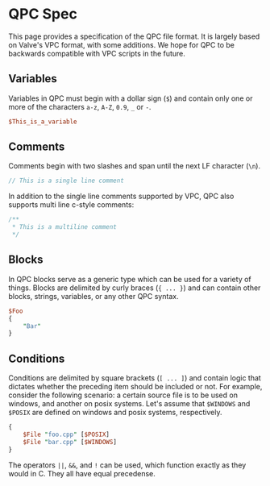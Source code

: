 # QPC Spec

This page provides a specification of the QPC file format. It is largely based on
Valve's VPC format, with some additions. We hope for QPC to be backwards compatible
with VPC scripts in the future.

## Variables

Variables in QPC must begin with a dollar sign (`$`) and contain only one or more of
the characters `a-z`, `A-Z`, `0.9`, `_` or `-`.

```perl
$This_is_a_variable
```

## Comments

Comments begin with two slashes and span until the next LF character (`\n`).

```c
// This is a single line comment
```

In addition to the single line comments supported by VPC, QPC also supports multi line
c-style comments:

```c
/**
 * This is a multiline comment
 */
```

## Blocks

In QPC blocks serve as a generic type which can be used for a variety of things.
Blocks are delimited by curly braces (`{ ... }`) and can contain other blocks, strings,
variables, or any other QPC syntax.

```perl
$Foo
{
    "Bar"
}
```

## Conditions

Conditions are delimited by square brackets (`[ ... ]`) and contain logic that dictates
whether the preceding item should be included or not. For example, consider the following
scenario: a certain source file is to be used on windows, and another on posix systems. Let's
assume that `$WINDOWS` and `$POSIX` are defined on windows and posix systems, respectively.

```perl
{
    $File "foo.cpp" [$POSIX]
    $File "bar.cpp" [$WINDOWS]
}
```

The operators `||`, `&&`, and `!` can be used, which function exactly as they would in C.
They all have equal precedense.
